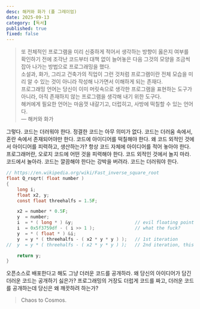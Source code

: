 ```yaml
---
desc: 해커와 화가 (폴 그레이엄)
date: 2025-09-13
category: [독서]
published: true
fixed: false
---
```


> 또 전체적인 프로그램을 미리 신중하게 적어서 생각하는 방향이 옳은지 여부를 확인하기 전에 조각난 코드부터 대책 없이 늘어놓은 다음 그것의 모양을 조금씩 잡아 나가는  방법으로 프로그래밍을 했다.  
> 소설과, 화가, 그리고 건축가의 직업이 그런 것처럼 프로그램이란 전체 모습을 미리 알 수 있는 것이 아니라 작성해 나가면서 이해하게 되는 존재다.  
> 프로그래밍 언어는 당신이 이미 머릿속으로 생각한 프로그램을 표현하는 도구가 아니라, 아직 존재하지 않는 프로그램을 생각해 내기 위한 도구다.  
> 해커에게 필요한 언어는 마음껏 내갈기고, 더럽히고, 사방에 떡칠할 수 있는 언어다.  
> — 해커와 화가

그렇다. 코드는 더러워야 한다. 정결한 코드는 아무 의미가 없다. 코드는 더러움 속에서, 혼란 속에서 존재되어야만 한다. 코드에 아이디어를 떡칠해야 한다. 왜 코드 외적인 것에서 아이디어를 피력하고, 생산하는가? 항상 코드 자체에 아이디어를 적어 놓아야 한다. 프로그래머란, 오로지 코드에 어떤 것을 피력해야 한다. 코드 외적인 것에서 놀지 마라. 코드에서 놀아라. 코드는 깔끔해야 한다는 강박을 버려라. 코드는 더러워야 한다.

```c
// https://en.wikipedia.org/wiki/Fast_inverse_square_root
float Q_rsqrt( float number )
{
	long i;
	float x2, y;
	const float threehalfs = 1.5F;

	x2 = number * 0.5F;
	y  = number;
	i  = * ( long * ) &y;                       // evil floating point bit level hacking
	i  = 0x5f3759df - ( i >> 1 );               // what the fuck?
	y  = * ( float * ) &i;
	y  = y * ( threehalfs - ( x2 * y * y ) );   // 1st iteration
//	y  = y * ( threehalfs - ( x2 * y * y ) );   // 2nd iteration, this can be removed

	return y;
}
```

오픈소스로 배포한다고 해도 그냥 더러운 코드를 공개하라. 왜 당신의 아이디어가 담긴 더러운 코드는 공개하기 싫은가?
프로그래밍의 거장도 더럽게 코드를 짜고, 더러운 코드를 공개하는데 당신은 왜 깨끗하려 하는가?

> Chaos to Cosmos.